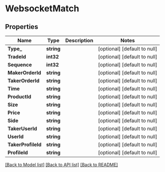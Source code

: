 # WebsocketMatch

## Properties
Name | Type | Description | Notes
------------ | ------------- | ------------- | -------------
**Type_** | **string** |  | [optional] [default to null]
**TradeId** | **int32** |  | [optional] [default to null]
**Sequence** | **int32** |  | [optional] [default to null]
**MakerOrderId** | **string** |  | [optional] [default to null]
**TakerOrderId** | **string** |  | [optional] [default to null]
**Time** | **string** |  | [optional] [default to null]
**ProductId** | **string** |  | [optional] [default to null]
**Size** | **string** |  | [optional] [default to null]
**Price** | **string** |  | [optional] [default to null]
**Side** | **string** |  | [optional] [default to null]
**TakerUserId** | **string** |  | [optional] [default to null]
**UserId** | **string** |  | [optional] [default to null]
**TakerProfileId** | **string** |  | [optional] [default to null]
**ProfileId** | **string** |  | [optional] [default to null]

[[Back to Model list]](../README.md#documentation-for-models) [[Back to API list]](../README.md#documentation-for-api-endpoints) [[Back to README]](../README.md)


